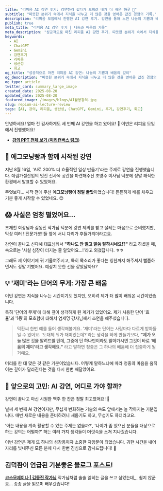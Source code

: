 ```yaml
---
title: "리피움 AI 강연 후기: 강연하러 갔다가 오히려 내가 더 배운 하루 🚀"
subtitle: "따뜻한 분위기 속에서 지식을 나누고 더 많은 것을 얻어온 값진 경험의 기록."
description: "리피움 모임에서 진행한 AI 강연 후기. 강연을 통해 느낀 나눔의 기쁨과 배움의 깊이, 그리고 미래에 대한 고민을 솔직하게 담았습니다."
publish: true
meta_title: "리피움 AI 강연 후기 | 나눔과 배움의 기록"
meta_description: "성공적으로 마친 리피움 AI 강연 후기. 따뜻한 분위기 속에서 지식을 나누고 더 많은 것을 얻어온 값진 경험과 개인적인 성찰을 공유합니다."
keywords:
  - AI
  - ChatGPT
  - Gemini
  - 강연후기
  - 리피움
  - 생산성
  - 회고
og_title: "성공적으로 마친 리피움 AI 강연: 나눔의 기쁨과 배움의 깊이"
og_description: "따뜻한 분위기 속에서 지식을 나누고 더 많은 것을 얻어온 값진 경험의 기록."
og_type: article
twitter_card: summary_large_image
created_date: 2025-08-20
updated_date: 2025-08-20
featured_image: /images/blogs/AI활용강의.jpg
slug: repium-ai-lecture-review
tags: [AI, 강의, 리피움, 생산성, ChatGPT, Gemini, 후기, 강연후기, 회고]
---
```


안녕하세요! 얼마 전 감사하게도 세 번째 AI 강연을 하고 왔어요! 💪
이번은 리피움 모임에서 진행했어요!

- **[강의 PPT 전체 보기 (미리캔버스 링크)](https://www.miricanvas.com/v/14zdloc)**

## 🥐 에그모닝빵과 함께 시작된 강연

지난 8월 16일, 'AI로 200% 더 효율적인 일상 만들기'라는 주제로 강연을 진행했습니다. 예림가설산업의 멋진 신사옥 공간을 마련해주신 조영주 이사님 덕분에 정말 쾌적한 환경에서 발표할 수 있었어요.

무엇보다... 시작 전에 주신 **에그모닝빵이 정말 꿀맛**이었습니다! 든든하게 배를 채우고 기분 좋게 시작할 수 있었네요. 😊

## 😱 사실은 엄청 떨었어요...

조재천 회장님과 김동진 작가님 덕분에 강연 제의를 받고 설레는 마음으로 준비했지만, 막상 여러 !!전문가분!!들 앞에 서니 다리가 후들거리더라고요.

강연이 끝나고 신다혜 대표님께서 **"하나도 안 떨고 말씀 잘하시네요!?"** 라고 하셨을 때, 속으로는 '사실 심장이 터지는 줄 알았어요...!'라고 외쳤답니다. ㅎㅎ

그래도 제 이야기에 귀 기울여주시고, 특히 목소리가 좋다는 칭찬까지 해주셔서 뻘쭘하면서도 정말 기뻤어요. 예상치 못한 선물 같았달까요?

## 💡 '재미'라는 단어의 무게: 가장 큰 배움

이번 강연은 지식을 나누는 시간이기도 했지만, 오히려 제가 더 많이 배워온 시간이었습니다.

특히 '단어의 무게'에 대해 깊이 생각하게 된 계기가 있었어요. 제가 사용한 단어 '효율'과 '1등'의 모호함에 대해서 염제명 강사님께서 조언을 해주셨습니다.

> 덕환씨 한번 예를 들어 생각해볼게요. '재미'라는 단어는 사람마다 다르게 받아들일 수 있어요. '도대체 뭐가 재미있는데?'라는 생각을 하게 만들기보다, **"제가 오늘 많은 것을 알려드릴 텐데, 그중에 단 하나만이라도 알아가시면 그것이 바로 '배움의 재미'라고 생각해요."** 라고 말하면 청중은 그 하나의 배움에 더 집중하게 될 거예요.

머리를 한 대 맞은 것 같은 기분이었습니다. 어떻게 말하느냐에 따라 청중의 마음을 움직이는 깊이가 달라진다는 것을 다시 한번 깨달았어요.

## 🤔 앞으로의 고민: AI 강연, 어디로 가야 할까?

강연이 끝나고 마신 시원한 맥주 한 잔은 정말 최고였어요! 🍺

벌써 세 번째 AI 강연이지만, 무섭게 변화하는 기술의 속도 앞에서는 늘 작아지는 기분입니다. 매번 새로운 내용을 준비하려니 새롭기도 하고, 무섭기도 하더라고요.

'아는 내용을 계속 활용할 수 있는 주제는 없을까?', '나이가 좀 있으신 분들을 대상으로 하는 강의는 어떨까?' 하는 여러 가지 생각들이 머릿속을 스쳐 지나갔습니다.

이번 강연은 제게 또 하나의 성장통이자 소중한 자양분이 되었습니다. 귀한 시간을 내어 자리를 빛내주신 모든 분께 다시 한번 진심으로 감사드립니다! 🚀

## 김덕환이 언급된 기분좋은 블로그 포스트!

**[코스모제이나 | 김동진 작가님](https://m.blog.naver.com/mapside2/223973351943)**
작가님처럼 술술 읽히는 글을 쓰고 싶었는데,,, 쉽지 않군요... 종종 글을 읽으며 배우겠습니다!
